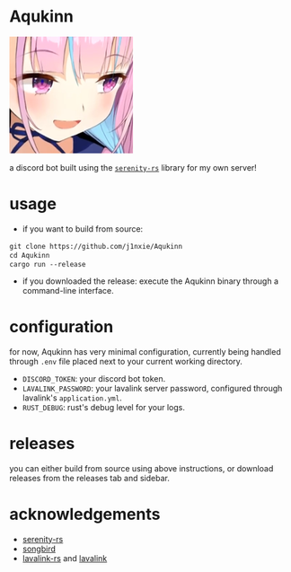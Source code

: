 # Aqukinn
![Minato Aqua](Aqukinn.png)

a discord bot built using the [`serenity-rs`](https://github.com/serenity-rs/serenity) library for my own server!
# usage
- if you want to build from source:
```
git clone https://github.com/j1nxie/Aqukinn
cd Aqukinn
cargo run --release
```
- if you downloaded the release: execute the Aqukinn binary through a command-line interface.
# configuration
for now, Aqukinn has very minimal configuration, currently being handled through `.env` file placed next to your current
working directory.
- `DISCORD_TOKEN`: your discord bot token.
- `LAVALINK_PASSWORD`: your lavalink server password, configured through lavalink's `application.yml`.
- `RUST_DEBUG`: rust's debug level for your logs.
# releases
you can either build from source using above instructions, or download releases from the releases tab and sidebar.
# acknowledgements
- [serenity-rs](https://github.com/serenity-rs/serenity/)
- [songbird](https://github.com/serenity-rs/songbird/)
- [lavalink-rs](https://gitlab.com/vicky5124/lavalink-rs) and [lavalink](https://github.com/freyacodes/Lavalink)
